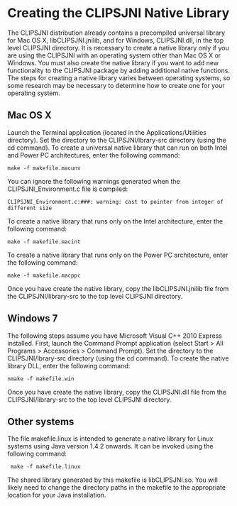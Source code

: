 Creating the CLIPSJNI Native Library
====================================

The CLIPSJNI distribution already contains a precompiled universal library for Mac OS X, libCLIPSJNI.jnilib, and for Windows, CLIPSJNI.dll, in the top level CLIPSJNI directory.
It is necessary to create a native library only if you are using the CLIPSJNI with an operating system other than Mac OS X or Windows.
You must also create the native library if you want to add new functionality to the CLIPSJNI package by adding additional native functions.
The steps for creating a native library varies between operating systems, so some research may be necessary to determine how to create one for your operating system.


Mac OS X
--------

Launch the Terminal application (located in the Applications/Utilities directory).
Set the directory to the CLIPSJNI/lbrary-src directory (using the cd command).
To create a universal native library that can run on both Intel and Power PC architectures, enter the following command:

    make -f makefile.macunv

You can ignore the following warnings generated when the CLIPSJNI_Environment.c file is compiled:

    CLIPSJNI_Environment.c:###: warning: cast to pointer from integer of different size

To create a native library that runs only on the Intel architecture, enter the following command:

    make -f makefile.macint

To create a native library that runs only on the Power PC architecture, enter the following command:

    make -f makefile.macppc

Once you have create the native library, copy the libCLIPSJNI.jnilib file from the CLIPSJNI/library-src to the top level CLIPSJNI directory.


Windows 7
---------

The following steps assume you have Microsoft Visual C++ 2010 Express installed.
First, launch the Command Prompt application (select Start > All Programs > Accessories > Command Prompt).
Set the directory to the CLIPSJNI/lbrary-src directory (using the cd command).
To create the native library DLL, enter the following command:

    nmake -f makefile.win

Once you have create the native library, copy the CLIPSJNI.dll file from the CLIPSJNI/library-src to the top level CLIPSJNI directory.


Other systems
-------------

The file makefile.linux is intended to generate a native library for Linux systems using Java version 1.4.2 onwards.
It can be invoked using the following command:

     make -f makefile.linux

The shared library generated by this makefile is libCLIPSJNI.so.
You will likely need to change the directory paths in the makefile to the appropriate location for your Java installation.